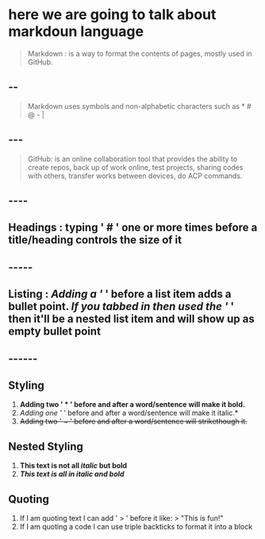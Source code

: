 # here we are going to talk about markdoun language

> Markdown : is a way to format the contents of pages, mostly used in GitHub.

## --

> Markdown uses symbols and non-alphabetic characters such as * # @ - |

## ---

> GitHub: is an online collaboration tool that provides the ability to create repos, back up of work online, test projects, sharing codes with others, transfer works between devices, do ACP commands.

## ----

## Headings : typing ' # ' one or more times before a title/heading controls the size of it

## -----

## Listing : *Adding a '* ' before a list item adds a bullet point. *If you tabbed in then used the '* ' then it'll be a nested list item and will show up as empty bullet point

## ------

## Styling

1. **Adding two ' * ' before and after a word/sentence will make it bold.**
2. *Adding one '* ' before and after a word/sentence will make it italic.*
3. ~~Adding two ' ~ ' before and after a word/sentence will strikethough it.~~

## Nested Styling

1. **This text is not all _italic_ but bold**
2. ***This text is all in italic and bold***

## Quoting

1. If I am quoting text I can add ' > ' before it like: > "This is fun!"
2. If I am quoting a code I can use triple backticks to format it into a block
